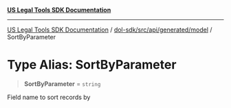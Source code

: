 [**US Legal Tools SDK Documentation**](../../../../../../README.md)

***

[US Legal Tools SDK Documentation](../../../../../../README.md) / [dol-sdk/src/api/generated/model](../README.md) / SortByParameter

# Type Alias: SortByParameter

> **SortByParameter** = `string`

Field name to sort records by
